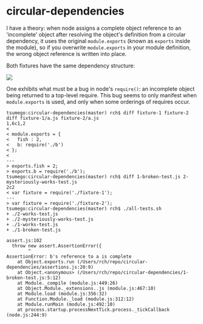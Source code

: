 circular-dependencies
=====================

I have a theory: when node assigns a complete object reference to an 'incomplete' object after resolving the object's definition from a circular dependency, it uses the original `module.exports` (known as `exports` inside the module), so if you overwrite `module.exports` in your module definition, the wrong object reference is written into place.

Both fixtures have the same dependency structure:

<img src="https://raw.github.com/robert-chiniquy/circular-dependencies/master/fixture-1/dependencies.png"></img>

One exhibits what must be a bug in node's `require()`: an incomplete object being returned to a top-level require. This bug seems to only manifest when `module.exports` is used, and only when some orderings of requires occur.

```
tsumego:circular-dependencies(master) rch$ diff fixture-1 fixture-2
diff fixture-1/a.js fixture-2/a.js
1,6c1,2
< 
< module.exports = {
< 	fish : 2,
< 	b: require('./b')
< };
< 
---
> exports.fish = 2;
> exports.b = require('./b');
tsumego:circular-dependencies(master) rch$ diff 1-broken-test.js 2-mysteriously-works-test.js 
2c2
< var fixture = require('./fixture-1');
---
> var fixture = require('./fixture-2');
tsumego:circular-dependencies(master) rch$ ./all-tests.sh 
+ ./2-works-test.js
+ ./2-mysteriously-works-test.js
+ ./1-works-test.js
+ ./1-broken-test.js

assert.js:102
  throw new assert.AssertionError({
        ^
AssertionError: b's reference to a is complete
    at Object.exports.run (/Users/rch/repo/circular-dependencies/assertions.js:20:9)
    at Object.<anonymous> (/Users/rch/repo/circular-dependencies/1-broken-test.js:5:12)
    at Module._compile (module.js:449:26)
    at Object.Module._extensions..js (module.js:467:10)
    at Module.load (module.js:356:32)
    at Function.Module._load (module.js:312:12)
    at Module.runMain (module.js:492:10)
    at process.startup.processNextTick.process._tickCallback (node.js:244:9)
```
